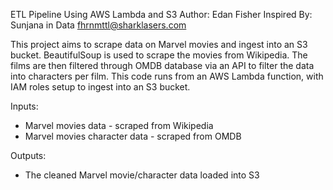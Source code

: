 ETL Pipeline Using AWS Lambda and S3
Author: Edan Fisher
Inspired By: Sunjana in Data
fhrnmttl@sharklasers.com

This project aims to scrape data on Marvel movies and ingest into an S3 bucket. BeautifulSoup is used to scrape the movies from Wikipedia. The films are then filtered through OMDB database via an API to filter the data into characters per film. This code runs from an AWS Lambda function, with IAM roles setup to ingest into an S3 bucket. 

Inputs:
 - Marvel movies data - scraped from Wikipedia
 - Marvel movies character data - scraped from OMDB

Outputs:
 - The cleaned Marvel movie/character data loaded into S3



